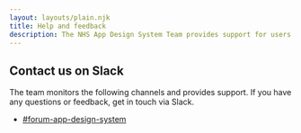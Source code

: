 ```yaml
---
layout: layouts/plain.njk
title: Help and feedback
description: The NHS App Design System Team provides support for users of the NHS App design resources. Contact us to ask for help or to provide feedback.
---
```


## Contact us on Slack

The team monitors the following channels and provides support. If you have any questions or feedback, get in touch via Slack.

- [#forum-app-design-system](https://nhsdigitalcorporate.enterprise.slack.com/archives/C06GY1LRP19)
